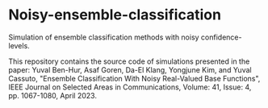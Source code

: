 # Noisy-ensemble-classification
Simulation of ensemble classification methods with noisy confidence-levels.

This repository contains the source code of simulations presented in the paper:
Yuval Ben-Hur, Asaf Goren, Da-El Klang, Yongjune Kim, and Yuval Cassuto, "Ensemble Classification With Noisy Real-Valued Base Functions", IEEE Journal on Selected Areas in Communications, Volume: 41, Issue: 4, pp. 1067-1080, April 2023.
